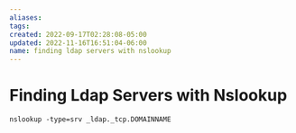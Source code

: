 ```yaml
---
aliases: 
tags: 
created: 2022-09-17T02:28:08-05:00
updated: 2022-11-16T16:51:04-06:00
name: finding ldap servers with nslookup
---
```

# Finding Ldap Servers with Nslookup

```shell
nslookup -type=srv _ldap._tcp.DOMAINNAME
```
